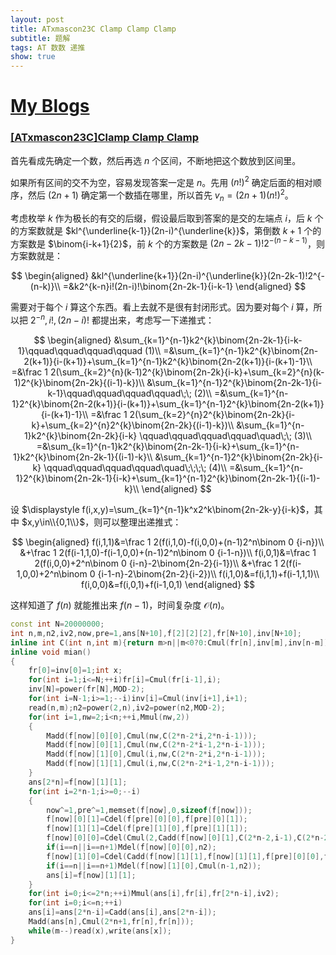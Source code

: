 ```yaml
---
layout: post
title: ATxmascon23C Clamp Clamp Clamp
subtitle: 题解
tags: AT 数数 递推
show: true
---
```


# [My Blogs](https://wronganswer90.github.io/2024/10/10/ATxmascon23C-Clamp-Clamp-Clamp)

### [[ATxmascon23C]Clamp Clamp Clamp](https://atcoder.jp/contests/xmascon23/tasks/xmascon23_c)


首先看成先确定一个数，然后再选 $n$ 个区间，不断地把这个数放到区间里。

如果所有区间的交不为空，容易发现答案一定是 $n$。先用 $(n!)^2$ 确定后面的相对顺序，然后 $(2n+1)$ 确定第一个数插在哪里，所以首先 $v_n=(2n+1)(n!)^2$。

考虑枚举 $k$ 作为极长的有交的后缀，假设最后取到答案的是交的左端点 $i$，后 $k$ 个的方案数就是 $kl^{\underline{k-1}}(2n-i)^{\underline{k}}$，第倒数 $k+1$ 个的方案数是 $\binom{i-k+1}{2}$，前 $k$ 个的方案数是 $(2n-2k-1)!2^{-(n-k-1)}$，则方案数就是：

$$
\begin{aligned}
&kl^{\underline{k+1}}(2n-i)^{\underline{k}}(2n-2k-1)!2^{-(n-k)}\\
=&k2^{k-n}i!(2n-i)!\binom{2n-2k-1}{i-k-1}
\end{aligned}
$$

需要对于每个 $i$ 算这个东西。看上去就不是很有封闭形式。因为要对每个 $i$ 算，所以把 $2^{-n},i!,(2n-i)!$ 都提出来，考虑写一下递推式：

$$
\begin{aligned}
&\sum_{k=1}^{n-1}k2^{k}\binom{2n-2k-1}{i-k-1}\qquad\qquad\qquad\qquad (1)\\
=&\sum_{k=1}^{n-1}k2^{k}\binom{2n-2(k+1)}{i-(k+1)}+\sum_{k=1}^{n-1}k2^{k}\binom{2n-2(k+1)}{i-(k+1)-1}\\
=&\frac 1 2(\sum_{k=2}^{n}(k-1)2^{k}\binom{2n-2k}{i-k}+\sum_{k=2}^{n}(k-1)2^{k}\binom{2n-2k}{(i-1)-k})\\
&\sum_{k=1}^{n-1}2^{k}\binom{2n-2k-1}{i-k-1}\qquad\qquad\qquad\qquad\;\; (2)\\
=&\sum_{k=1}^{n-1}2^{k}\binom{2n-2(k+1)}{i-(k+1)}+\sum_{k=1}^{n-1}2^{k}\binom{2n-2(k+1)}{i-(k+1)-1}\\
=&\frac 1 2(\sum_{k=2}^{n}2^{k}\binom{2n-2k}{i-k}+\sum_{k=2}^{n}2^{k}\binom{2n-2k}{(i-1)-k})\\
&\sum_{k=1}^{n-1}k2^{k}\binom{2n-2k}{i-k}
\qquad\qquad\qquad\qquad\quad\;\; (3)\\
=&\sum_{k=1}^{n-1}k2^{k}\binom{2n-2k-1}{i-k}+\sum_{k=1}^{n-1}k2^{k}\binom{2n-2k-1}{(i-1)-k}\\
&\sum_{k=1}^{n-1}2^{k}\binom{2n-2k}{i-k}
\qquad\qquad\qquad\qquad\quad\;\;\;\; (4)\\
=&\sum_{k=1}^{n-1}2^{k}\binom{2n-2k-1}{i-k}+\sum_{k=1}^{n-1}2^{k}\binom{2n-2k-1}{(i-1)-k}\\
\end{aligned}
$$

设 $\displaystyle f(i,x,y)=\sum_{k=1}^{n-1}k^x2^k\binom{2n-2k-y}{i-k}$，其中 $x,y\in\\{0,1\\}$，则可以整理出递推式：

$$
\begin{aligned}
f(i,1,1)&=\frac 1 2(f(i,1,0)-f(i,0,0)+(n-1)2^n\binom 0 {i-n})\\
&+\frac 1 2(f(i-1,1,0)-f(i-1,0,0)+(n-1)2^n\binom 0 {i-1-n})\\
f(i,0,1)&=\frac 1 2(f(i,0,0)+2^n\binom 0 {i-n}-2\binom{2n-2}{i-1})\\
&+\frac 1 2(f(i-1,0,0)+2^n\binom 0 {i-1-n}-2\binom{2n-2}{i-2})\\
f(i,1,0)&=f(i,1,1)+f(i-1,1,1)\\
f(i,0,0)&=f(i,0,1)+f(i-1,0,1)
\end{aligned}
$$

这样知道了 $f(n)$ 就能推出来 $f(n-1)$，时间复杂度 $\mathcal O(n)$。

```cpp
const int N=20000000;
int n,m,n2,iv2,now,pre=1,ans[N+10],f[2][2][2],fr[N+10],inv[N+10];
inline int C(int n,int m){return m>n||m<0?0:Cmul(fr[n],inv[m],inv[n-m]);}
inline void mian()
{
	fr[0]=inv[0]=1;int x;
	for(int i=1;i<=N;++i)fr[i]=Cmul(fr[i-1],i);
	inv[N]=power(fr[N],MOD-2);
	for(int i=N-1;i>=1;--i)inv[i]=Cmul(inv[i+1],i+1);
	read(n,m);n2=power(2,n),iv2=power(n2,MOD-2);
	for(int i=1,nw=2;i<n;++i,Mmul(nw,2))
	{
		Madd(f[now][0][0],Cmul(nw,C(2*n-2*i,2*n-i-1)));
		Madd(f[now][0][1],Cmul(nw,C(2*n-2*i-1,2*n-i-1)));
		Madd(f[now][1][0],Cmul(i,nw,C(2*n-2*i,2*n-i-1)));
		Madd(f[now][1][1],Cmul(i,nw,C(2*n-2*i-1,2*n-i-1)));
	}
	ans[2*n]=f[now][1][1];
	for(int i=2*n-1;i>=0;--i)
	{
		now^=1,pre^=1,memset(f[now],0,sizeof(f[now]));
		f[now][0][1]=Cdel(f[pre][0][0],f[pre][0][1]);
		f[now][1][1]=Cdel(f[pre][1][0],f[pre][1][1]);
		f[now][0][0]=Cdel(Cmul(2,Cadd(f[now][0][1],C(2*n-2,i-1),C(2*n-2,i-2))),f[pre][0][0]);
		if(i==n||i==n+1)Mdel(f[now][0][0],n2);
		f[now][1][0]=Cdel(Cadd(f[now][1][1],f[now][1][1],f[pre][0][0],f[now][0][0]),f[pre][1][0]);
		if(i==n||i==n+1)Mdel(f[now][1][0],Cmul(n-1,n2));
		ans[i]=f[now][1][1];
	}
	for(int i=0;i<=2*n;++i)Mmul(ans[i],fr[i],fr[2*n-i],iv2);
	for(int i=0;i<=n;++i)
	ans[i]=ans[2*n-i]=Cadd(ans[i],ans[2*n-i]);
	Madd(ans[n],Cmul(2*n+1,fr[n],fr[n]));
	while(m--)read(x),write(ans[x]);
}
```
